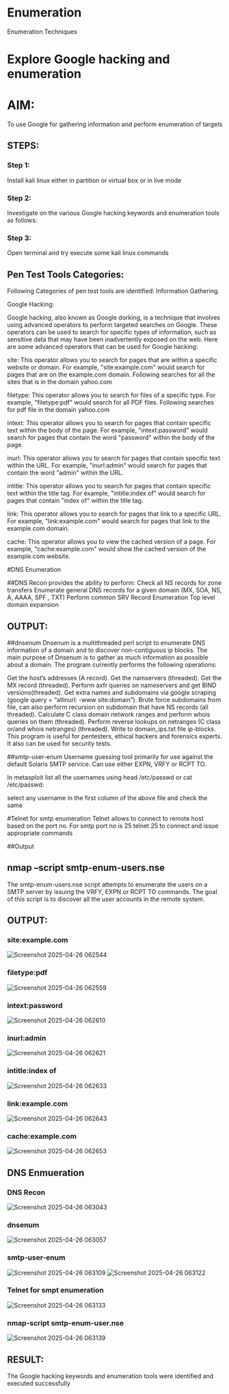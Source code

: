 # Enumeration
Enumeration Techniques

# Explore Google hacking and enumeration 

# AIM:

To use Google for gathering information and perform enumeration of targets

## STEPS:

### Step 1:

Install kali linux either in partition or virtual box or in live mode

### Step 2:

Investigate on the various Google hacking keywords and enumeration tools as follows:


### Step 3:
Open terminal and try execute some kali linux commands

## Pen Test Tools Categories:  

Following Categories of pen test tools are identified:
Information Gathering.

Google Hacking:

Google hacking, also known as Google dorking, is a technique that involves using advanced operators to perform targeted searches on Google. These operators can be used to search for specific types of information, such as sensitive data that may have been inadvertently exposed on the web. Here are some advanced operators that can be used for Google hacking:

site: This operator allows you to search for pages that are within a specific website or domain. For example, "site:example.com" would search for pages that are on the example.com domain.
Following searches for all the sites that is in the domain yahoo.com

filetype: This operator allows you to search for files of a specific type. For example, "filetype:pdf" would search for all PDF files.
Following searches for pdf file in the domain yahoo.com



intext: This operator allows you to search for pages that contain specific text within the body of the page. For example, "intext:password" would search for pages that contain the word "password" within the body of the page.


inurl: This operator allows you to search for pages that contain specific text within the URL. For example, "inurl:admin" would search for pages that contain the word "admin" within the URL.

intitle: This operator allows you to search for pages that contain specific text within the title tag. For example, "intitle:index of" would search for pages that contain "index of" within the title tag.

link: This operator allows you to search for pages that link to a specific URL. For example, "link:example.com" would search for pages that link to the example.com domain.

cache: This operator allows you to view the cached version of a page. For example, "cache:example.com" would show the cached version of the example.com website.

 
#DNS Enumeration


##DNS Recon
provides the ability to perform:
Check all NS records for zone transfers
Enumerate general DNS records for a given domain (MX, SOA, NS, A, AAAA, SPF , TXT)
Perform common SRV Record Enumeration
Top level domain expansion
## OUTPUT:







##dnsenum
Dnsenum is a multithreaded perl script to enumerate DNS information of a domain and to discover non-contiguous ip blocks. The main purpose of Dnsenum is to gather as much information as possible about a domain. The program currently performs the following operations:

Get the host’s addresses (A record).
Get the namservers (threaded).
Get the MX record (threaded).
Perform axfr queries on nameservers and get BIND versions(threaded).
Get extra names and subdomains via google scraping (google query = “allinurl: -www site:domain”).
Brute force subdomains from file, can also perform recursion on subdomain that have NS records (all threaded).
Calculate C class domain network ranges and perform whois queries on them (threaded).
Perform reverse lookups on netranges (C class or/and whois netranges) (threaded).
Write to domain_ips.txt file ip-blocks.
This program is useful for pentesters, ethical hackers and forensics experts. It also can be used for security tests.


##smtp-user-enum
Username guessing tool primarily for use against the default Solaris SMTP service. Can use either EXPN, VRFY or RCPT TO.


In metasploit list all the usernames using head /etc/passwd or cat /etc/passwd:

select any username in the first column of the above file and check the same


#Telnet for smtp enumeration
Telnet allows to connect to remote host based on the port no. For smtp port no is 25
telnet <host address> 25 to connect
and issue appropriate commands
  
 ##Output
  
  

## nmap –script smtp-enum-users.nse <hostname>

The smtp-enum-users.nse script attempts to enumerate the users on a SMTP server by issuing the VRFY, EXPN or RCPT TO commands. The goal of this script is to discover all the user accounts in the remote system.


## OUTPUT:
### site:example.com
![Screenshot 2025-04-26 062544](https://github.com/user-attachments/assets/292b8490-b899-4867-aa4c-146b0ad0dce1)
### filetype:pdf
![Screenshot 2025-04-26 062559](https://github.com/user-attachments/assets/122448cf-c8a8-44a5-8eab-d340670f5fd7)
### intext:password
![Screenshot 2025-04-26 062610](https://github.com/user-attachments/assets/41fac2d7-9457-41df-87e4-0ab6d94d641a)
### inurl:admin
![Screenshot 2025-04-26 062621](https://github.com/user-attachments/assets/5bc7f252-3d56-415b-bf58-dc1b022b30e9)
### intitle:index of
![Screenshot 2025-04-26 062633](https://github.com/user-attachments/assets/9f4e5aca-3fa7-4aaf-91c3-9f4445d29856)
### link:example.com
![Screenshot 2025-04-26 062643](https://github.com/user-attachments/assets/79ae0ff4-a103-42fa-b5ef-a1525cd191e7)
### cache:example.com
![Screenshot 2025-04-26 062653](https://github.com/user-attachments/assets/b952d195-6ef8-4305-ae19-60194d6ca036)
## DNS Enmueration
### DNS Recon
![Screenshot 2025-04-26 063043](https://github.com/user-attachments/assets/ab5b6559-6632-48ed-9dca-efca62885945)

### dnsenum
![Screenshot 2025-04-26 063057](https://github.com/user-attachments/assets/fdff18fd-8768-4417-a432-cdebe58d760d)

### smtp-user-enum
![Screenshot 2025-04-26 063109](https://github.com/user-attachments/assets/6cc6f9f7-83c4-4a7e-a447-1920860a5be9)
![Screenshot 2025-04-26 063122](https://github.com/user-attachments/assets/14efc5a4-e5dc-4589-b808-fdabdf6e456a)

### Telnet for smpt enumeration
![Screenshot 2025-04-26 063133](https://github.com/user-attachments/assets/799b145d-2824-450f-aac1-14df5e90506b)

### nmap-script smtp-enum-user.nse
![Screenshot 2025-04-26 063139](https://github.com/user-attachments/assets/a2ed28c9-93aa-44c4-8f1a-27bf100a7556)

## RESULT:
The Google hacking keywords and enumeration tools were identified and executed successfully

